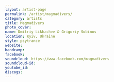```yaml
---
layout: artist-page
permalink: /artist/magmadivers/
category: artists
title: Magmadivers
photo_cover: 
name: Dmitriy Likhachev & Grigoriy Sobinov
location: Kyiv, Ukraine
style: psytrance
website: 
bandcamp: 
facebook: 
soundcloud: https://www.facebook.com/magmadivers
soundcloud-id: 
youtube_id: 
discogs: 
---
```

